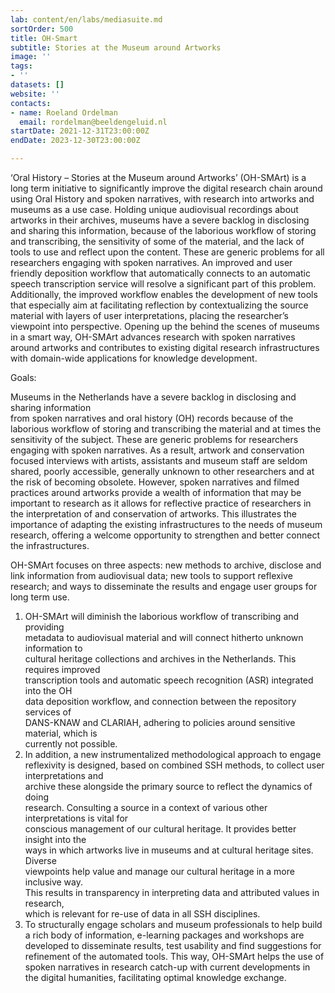 ```yaml
---
lab: content/en/labs/mediasuite.md
sortOrder: 500
title: OH-Smart
subtitle: Stories at the Museum around Artworks
image: ''
tags:
- ''
datasets: []
website: ''
contacts:
- name: Roeland Ordelman
  email: rordelman@beeldengeluid.nl
startDate: 2021-12-31T23:00:00Z
endDate: 2023-12-30T23:00:00Z

---
```

‘Oral History – Stories at the Museum around Artworks’ (OH-SMArt) is a long term initiative to significantly improve the digital research chain around using Oral History and spoken narratives, with research into artworks and museums as a use case. Holding unique audiovisual recordings about artworks in their archives, museums have a severe backlog in disclosing and sharing this information, because of the laborious workflow of storing and transcribing, the sensitivity of some of the material, and the lack of tools to use and reflect upon the content. These are generic problems for all researchers engaging with spoken narratives. An improved and user friendly deposition workflow that automatically connects to an automatic speech transcription service will resolve a significant part of this problem. Additionally, the improved workflow enables the development of new tools that especially aim at facilitating reflection by contextualizing the source material with layers of user interpretations, placing the researcher’s viewpoint into perspective. Opening up the behind the scenes of museums in a smart way, OH-SMArt advances research with spoken narratives around artworks and contributes to existing digital research infrastructures with domain-wide applications for knowledge development.

Goals:

Museums in the Netherlands have a severe backlog in disclosing and sharing information  
from spoken narratives and oral history (OH) records because of the laborious workflow of storing and transcribing the material and at times the sensitivity of the subject. These are generic problems for researchers engaging with spoken narratives. As a result, artwork and conservation focused interviews with artists, assistants and museum staff are seldom shared, poorly accessible, generally unknown to other researchers and at the risk of becoming obsolete. However, spoken narratives and filmed practices around artworks provide a wealth of information that may be important to research as it allows for reflective practice of researchers in the interpretation of and conservation of artworks. This illustrates the importance of adapting the existing infrastructures to the needs of museum research, offering a welcome opportunity to strengthen and better connect the infrastructures.

OH-SMArt focuses on three aspects: new methods to archive, disclose and link information from audiovisual data; new tools to support reflexive research; and ways to disseminate the results and engage user groups for long term use.

1. OH-SMArt will diminish the laborious workflow of transcribing and providing  
   metadata to audiovisual material and will connect hitherto unknown information to  
   cultural heritage collections and archives in the Netherlands. This requires improved  
   transcription tools and automatic speech recognition (ASR) integrated into the OH  
   data deposition workflow, and connection between the repository services of  
   DANS-KNAW and CLARIAH, adhering to policies around sensitive material, which is  
   currently not possible.
2.  In addition, a new instrumentalized methodological approach to engage reflexivity is designed, based on combined SSH methods, to collect user interpretations and  
   archive these alongside the primary source to reflect the dynamics of doing  
   research. Consulting a source in a context of various other interpretations is vital for  
   conscious management of our cultural heritage. It provides better insight into the  
   ways in which artworks live in museums and at cultural heritage sites. Diverse  
   viewpoints help value and manage our cultural heritage in a more inclusive way.  
   This results in transparency in interpreting data and attributed values in research,  
   which is relevant for re-use of data in all SSH disciplines.
3. To structurally engage scholars and museum professionals to help build a rich body of information, e-learning packages and workshops are developed to disseminate results, test usability and find suggestions for refinement of the automated tools. This way, OH-SMArt helps the use of spoken narratives in research catch-up with current developments in the digital humanities, facilitating optimal knowledge exchange.